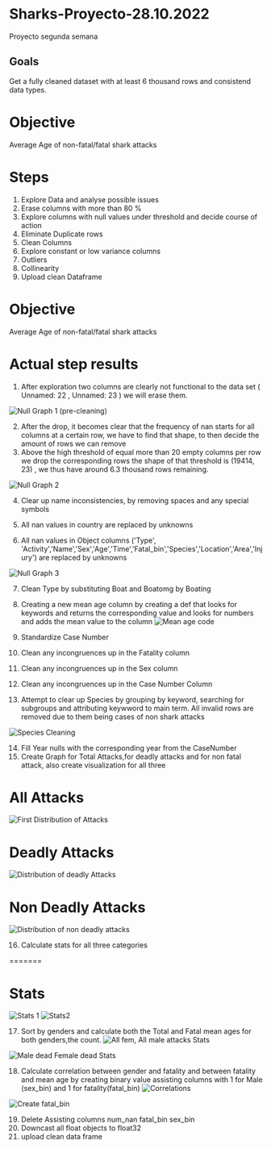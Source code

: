 # Sharks-Proyecto-28.10.2022
Proyecto segunda semana
## Goals
Get a fully cleaned dataset with at least 6 thousand rows and consistend data types.
# Objective
Average Age of non-fatal/fatal shark attacks

# Steps
1. Explore Data and analyse possible issues
2. Erase columns with more than 80 % 
3. Explore columns with null values under threshold and decide course of action
4. Eliminate Duplicate rows
5. Clean Columns
6. Explore constant or low variance columns
7. Outliers
8. Collinearity
9. Upload clean Dataframe
# Objective
Average Age of non-fatal/fatal shark attacks

# Actual step results
1. After exploration two columns are clearly not functional to the data set ( Unnamed: 22 , Unnamed: 23  ) we will erase them.

![Null Graph 1 (pre-cleaning)](https://user-images.githubusercontent.com/114666478/198870742-686ada21-b971-4f10-b939-74fbc77dcabf.png)

2. After the drop, it becomes clear that the frequency of nan starts for all columns at  a certain row, we have to find that shape, to then decide the amount of rows we can remove
3. Above the high threshold of  equal more than 20 empty columns per row we drop the corresponding rows the shape of that threshold is (19414, 23) , we thus have around 6.3 thousand rows remaining.

![Null Graph 2](https://user-images.githubusercontent.com/114666478/198870797-14916828-9b46-40b1-b3b6-8e0ee81bd99a.png)


4. Clear up name inconsistencies, by removing spaces and any special symbols



5. All nan values in country are replaced by unknowns
6. All nan values in Object columns ('Type', 'Activity','Name','Sex','Age','Time','Fatal_bin','Species','Location','Area','Injury') are replaced by unknowns

![Null Graph 3](https://user-images.githubusercontent.com/114666478/198870807-80827486-96b6-4c4a-9632-4ae1ef638921.png)



7. Clean Type by substituting Boat and Boatomg by Boating
8. Creating a new mean age column by creating a def that looks for keywords and returns the corresponding value and looks for numbers and adds the mean value to the column
![Mean age code](https://user-images.githubusercontent.com/114666478/198870908-0ecfe4a3-d9fd-4f56-908c-74e0bc254d89.PNG)


9. Standardize Case Number
10. Clean any incongruences up in the Fatality column
11. Clean any incongruences up in the Sex column
12. Clean any incongruences up in the Case Number Column
13. Attempt to clear up Species by grouping by keyword, searching for subgroups and attributing keywword to main term. All invalid rows are removed due to them being cases of non shark attacks

![Species Cleaning](https://user-images.githubusercontent.com/114666478/198871239-e1226a71-481d-4280-8faf-9da89c4247fc.PNG)


14. Fill Year nulls with the corresponding year from the CaseNumber
15. Create Graph for Total Attacks,for deadly attacks and for non fatal attack, also create visualization for all three
# All Attacks
![First Distribution of Attacks](https://user-images.githubusercontent.com/114666478/198870934-2f1caf1d-2b31-4f59-be27-932f7320d8b7.png)
# Deadly Attacks
![Distribution of deadly Attacks](https://user-images.githubusercontent.com/114666478/198870969-24c5f45b-e3e2-4f04-b7f6-bf3945b9bd25.png)
# Non Deadly Attacks
![Distribution of non deadly attacks](https://user-images.githubusercontent.com/114666478/198871010-c5263a18-f67e-4ee8-b3c7-3de081dbe139.png)

16. Calculate stats for all three categories 



=======
# Stats
![Stats 1](https://user-images.githubusercontent.com/114666478/198871192-eb9241ef-111f-4833-972f-a53f15ccac55.PNG)
![Stats2](https://user-images.githubusercontent.com/114666478/198871193-6b154f04-2729-4c86-bb5d-3e5f027ebed5.PNG)

17. Sort by genders and calculate both the Total and Fatal mean ages for both genders,the count.
![All fem, All male attacks Stats](https://user-images.githubusercontent.com/114666478/198872036-a6b1a757-df8a-4ac3-9972-689471307c95.PNG)

![Male dead Female dead Stats](https://user-images.githubusercontent.com/114666478/198872039-d9490863-f28e-45db-aed2-22cf8fd1eba3.PNG)

18. Calculate correlation between gender and fatality and between fatality and mean age by creating binary value assisting columns with 1 for Male (sex_bin) and 1 for fatality(fatal_bin)
![Correlations](https://user-images.githubusercontent.com/114666478/198872211-14a2361d-b2cc-42aa-b541-acf140151626.PNG)

![Create fatal_bin](https://user-images.githubusercontent.com/114666478/198872577-335bfe18-ce31-4f30-88e7-b0b658897e5e.PNG)

19. Delete Assisting columns num_nan fatal_bin sex_bin
20. Downcast all float objects to float32
21. upload clean data frame




